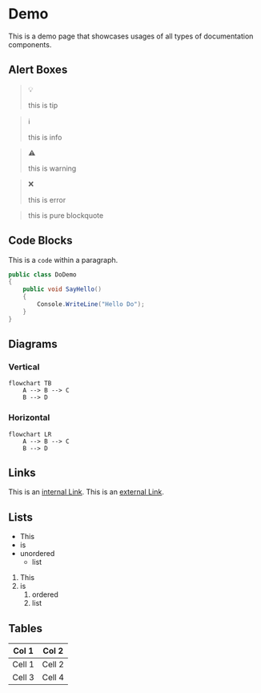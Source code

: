 # Demo

This is a demo page that showcases usages of all types of documentation
components.

## Alert Boxes

> :bulb:
>
> this is tip

> :information_source:
>
> this is info

> :warning:
>
> this is warning

> :x:
>
> this is error

> this is pure blockquote

## Code Blocks

This is a `code` within a paragraph.

```csharp
public class DoDemo
{
    public void SayHello()
    {
        Console.WriteLine("Hello Do");
    }
}
```

## Diagrams

### Vertical

```mermaid
flowchart TB
    A --> B --> C
    B --> D
```

### Horizontal

```mermaid
flowchart LR
    A --> B --> C
    B --> D
```

## Links

This is an [internal Link](./README.md). This is an [external Link](https://github.com/mouseless/do).

## Lists

- This
- is
- unordered
  - list

1. This
1. is
   1. ordered
   1. list

## Tables

| Col 1  | Col 2  |
| ---    | ---    |
| Cell 1 | Cell 2 |
| Cell 3 | Cell 4 |

